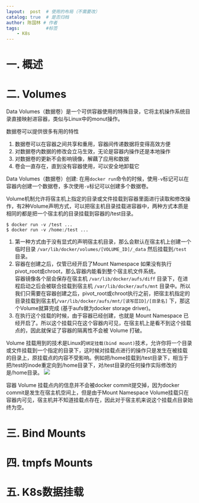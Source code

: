 ```yaml
---
layout:  post  # 使用的布局（不需要改）
catalog: true  # 是否归档
author: 陈国林 # 作者
tags:          #标签
    - K8s
---
```


# 一. 概述

# 二. Volumes
Data Volumes（数据卷）是一个可供容器使用的特殊目录，它将主机操作系统目录直接映射进容器，类似与Linux中的monut操作。

数据卷可以提供很多有用的特性  
1. 数据卷可以在容器之间共享和重用，容器间传递数据将变得高效方便
2. 对数据卷内数据的修改会立马生效，无论是容器内操作还是本地操作
3. 对数据卷的更新不会影响镜像，解藕了应用和数据
4. 卷会一直存在，直到没有容器使用，可以安全地卸载它

Data Volumes（数据卷）创建: 在用`docker run`命令的时候，使用`-v`标记可以在容器内创建一个数据卷，多次使用`-v`标记可以创建多个数据卷。

Volume机制允许将宿主机上指定的目录或文件挂载到容器里面进行读取和修改操作，有2种Volume声明方式，可以把宿主机目录挂载进容器中，两种方式本质是相同的都是把一个宿主机的目录挂载到容器的/test目录。
```
$ docker run -v /test ...
$ docker run -v /home:/test ...
```

1. 第一种方式由于没有显式的声明宿主机目录，那么会默认在宿主机上创建一个临时目录 `/var/lib/docker/volumes/[VOLUME_ID]/_data` 然后挂载到`/test` 目录。
2. 容器在创建之后，仅管已经开启了Mount Namespace 如果没有执行pivot_root或chroot，那么容器内能看到整个宿主机文件系统。  
容器镜像各个层会保存在宿主机 `/var/lib/docker/aufs/diff` 目录下，在进程启动之后会被联合挂载到宿主机 `/var/lib/docker/aufs/mnt` 目录中。所以我们只需要在容器创建之后，pivot_root或chroot执行之前，把宿主机指定的目录挂载到宿主机`/var/lib/docker/aufs/mnt/[读写层ID]/[目录名]` 下，那这个Volume就算完成 (基于aufs做为docker storage driver)。
3. 在执行这个挂载的时候，由于容器已经创建，也就是 Mount Namespace 已经开启了。所以这个挂载只在这个容器内可见，在宿主机上是看不到这个挂载点的，因此就保证了容器的隔离性不会被 Volume 打破。

Volume 挂载用到的技术是Linux的`绑定挂载(bind mount)`技术，允许你将一个目录或文件挂载到一个指定的目录下，这时候对挂载点进行的操作只是发生在被挂载
的目录上，原挂载点的内容不受影响。例如把/home挂载到/test目录下，相当于把/test的inode重定向到/home目录下，对/test目录的任何操作实际修改的是/home目录。
![](https://static001.geekbang.org/resource/image/95/c6/95c957b3c2813bb70eb784b8d1daedc6.png)

容器 Volume 挂载点内的信息并不会被docker commit提交掉，因为docker commit是发生在宿主机空间上，但是由于Mount Namespace Volume挂载只在容器内可见，宿主机并不知道挂载点存在，因此对于宿主机来说这个挂载点目录始终为空。

# 三. Bind Mounts

# 四. tmpfs Mounts

# 五. K8s数据挂载


